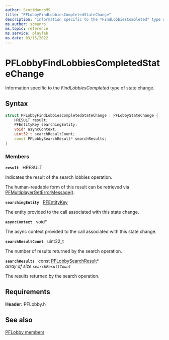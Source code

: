 ```yaml
---
author: ScottMunroMS
title: "PFLobbyFindLobbiesCompletedStateChange"
description: "Information specific to the *FindLobbiesCompleted* type of state change."
ms.author: scmunro
ms.topic: reference
ms.service: playfab
ms.date: 03/15/2022
---
```


# PFLobbyFindLobbiesCompletedStateChange  

Information specific to the *FindLobbiesCompleted* type of state change.  

## Syntax  
  
```cpp
struct PFLobbyFindLobbiesCompletedStateChange : PFLobbyStateChange {  
    HRESULT result;  
    PFEntityKey searchingEntity;  
    void* asyncContext;  
    uint32_t searchResultCount;  
    const PFLobbySearchResult* searchResults;  
}  
```
  
### Members  
  
**`result`** &nbsp; HRESULT  
  
Indicates the result of the search lobbies operation.
  
The human-readable form of this result can be retrieved via [PFMultiplayerGetErrorMessage()](../../pfmultiplayer/functions/pfmultiplayergeterrormessage.md).
  
**`searchingEntity`** &nbsp; [PFEntityKey](../../pfmultiplayer/pfentitykey_clientsdk.md)  
  
The entity provided to the call associated with this state change.
  
**`asyncContext`** &nbsp; void*  
  
The async context provided to the call associated with this state change.
  
**`searchResultCount`** &nbsp; uint32_t  
  
The number of results returned by the search operation.
  
**`searchResults`** &nbsp; const [PFLobbySearchResult](pflobbysearchresult.md)*  
*array of size `searchResultCount`*  
  
The results returned by the search operation.
  
  
## Requirements  
  
**Header:** PFLobby.h
  
## See also  
[PFLobby members](../pflobby_members.md)  

  
  
